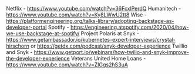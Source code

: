 Netflix - https://www.youtube.com/watch?v=36FcxlPerdQ
Humanitech - https://www.youtube.com/watch?v=Ky8LWwU2tt8
Wise - https://platformengineering.org/talks-library/adopting-backstage-as-developer-portal
Spotify - https://engineering.atspotify.com/2020/04/how-we-use-backstage-at-spotify/ 
Project Polaris at Snyk - https://www.getambassador.io/kubernetes-expert-interviews/crystal-hirschorn or https://getdx.com/podcast/snyk-developer-experience 
Twillio and Snyk - https://www.getport.io/webinars/how-twilio-and-snyk-improve-the-developer-experience 
Veterans United Home Loans - https://www.youtube.com/watch?v=ZIGgs2hS3uA 
